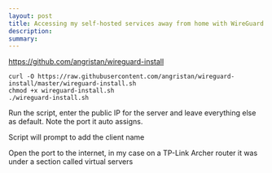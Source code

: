 ```yaml
---
layout: post
title: Accessing my self-hosted services away from home with WireGuard
description: 
summary: 
---
```


https://github.com/angristan/wireguard-install

```
curl -O https://raw.githubusercontent.com/angristan/wireguard-install/master/wireguard-install.sh
chmod +x wireguard-install.sh
./wireguard-install.sh
```

Run the script, enter the public IP for the server and leave everything else as default. Note the port it auto assigns.

Script will prompt to add the client name

Open the port to the internet, in my case on a TP-Link Archer router it was under a section called virtual servers